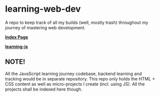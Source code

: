# learning-web-dev
A repo to keep track of all my builds (well, mostly trash) throughout my journey of mastering web development.

**[Index Page](https://swaroopsrp.github.io/learning-web-dev/index.html)**

**[learning-js](https://github.com/SwaroopSRP/learning-js)**

## NOTE!
All the JavaScript learning journey codebase, backend learning and tracking would be in separate repository. This repo only holds the HTML + CSS content as well as micro-projects I create (incl. using JS). All the projects shall be indexed here though.
